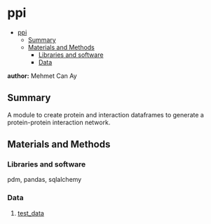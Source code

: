 # ppi

- [ppi](#ppi)
  - [Summary](#summary)
  - [Materials and Methods](#materials-and-methods)
    - [Libraries and software](#libraries-and-software)
    - [Data](#data)

**author:** Mehmet Can Ay

## Summary
A module to create protein and interaction dataframes to generate a protein-protein interaction network.

## Materials and Methods

### Libraries and software
pdm, pandas, sqlalchemy

### Data
1. [test_data](./tests/data/test_ppi.tsv)
